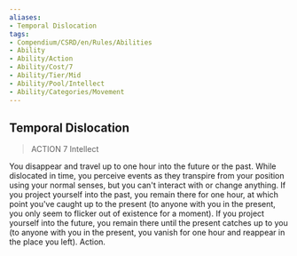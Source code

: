```yaml
---
aliases:
- Temporal Dislocation
tags:
- Compendium/CSRD/en/Rules/Abilities
- Ability
- Ability/Action
- Ability/Cost/7
- Ability/Tier/Mid
- Ability/Pool/Intellect
- Ability/Categories/Movement
---
```


  
## Temporal Dislocation  
>ACTION 7  Intellect  
  
You disappear and travel up to one hour into the future or the past. While dislocated in time, you perceive events as they transpire from your position using your normal senses, but you can't interact with or change anything. If you project yourself into the past, you remain there for one hour, at which point you've caught up to the present (to anyone with you in the present, you only seem to flicker out of existence for a moment). If you project yourself into the future, you remain there until the present catches up to you (to anyone with you in the present, you vanish for one hour and reappear in the place you left). Action.